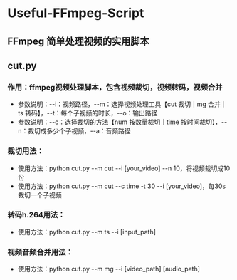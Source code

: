 # Useful-FFmpeg-Script
## FFmpeg 简单处理视频的实用脚本   

## cut.py

### 作用：ffmpeg视频处理脚本，包含视频裁切，视频转码，视频合并
* 参数说明：--i：视频路径，--m：选择视频处理工具【cut 裁切｜mg 合并｜ts 转码】，--t：每个子视频的时长，--o：输出路径
* 参数说明：--c：选择裁切的方法【num 按数量裁切｜time 按时间裁切】，--n：裁切成多少个子视频，--a：音频路径
### 裁切用法：
* 使用方法：python cut.py --m cut --i [your_video] --n 10，将视频裁切成10份
* 使用方法：python cut.py --m cut --c time -t 30 --i [your_video]，每30s裁切一个子视频

### 转码h.264用法：
* 使用方法：python cut.py --m ts --i [input_path]

### 视频音频合并用法：
* 使用方法：python cut.py --m mg --i [video_path] [audio_path]



